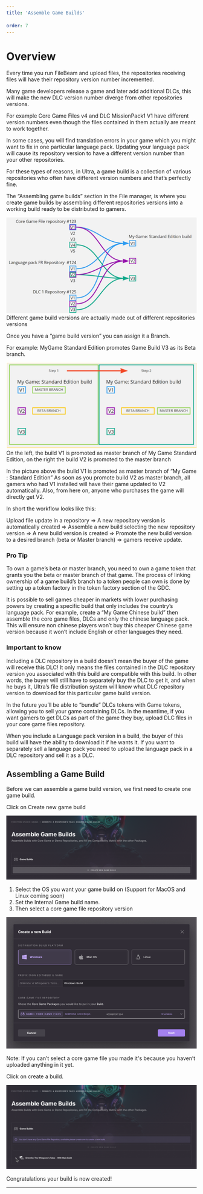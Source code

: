 ```yaml
---
title: 'Assemble Game Builds'

order: 7
---
```


# Overview

Every time you run FileBeam and upload files, the repositories receiving files will have their repository version number incremented.

Many game developers release a game and later add additional DLCs, this will make the new DLC version number diverge from other repositories versions.

For example Core Game Files v4 and DLC MissionPack1 V1 have different version numbers even though the files contained in them actually are meant to work together.

In some cases, you will find translation errors in your game which you might want to fix in one particular language pack. Updating your language pack will cause its repository version to have a different version number than your other repositories.

For these types of reasons, in Ultra, a game build is a collection of various repositories who often have different version numbers and that’s perfectly fine.

The “Assembling game builds” section in the File manager, is where you create game builds by assembling different repositories versions into a working build ready to be distributed to gamers.

![agb-1](/images/gdc/agb-1.png) Different game build versions are actually made out of different repositories versions

Once you have a “game build version” you can assign it a Branch.

For example: MyGame Standard Edition promotes Game Build V3 as its Beta branch.

![agb-2](/images/gdc/agb-2.png) On the left, the build V1 is promoted as master branch of My Game Standard Edition, on the right the build V2 is promoted to the master branch

In the picture above the build V1 is promoted as master branch of “My Game : Standard Edition” As soon as you promote build V2 as master branch, all gamers who had V1 installed will have their game updated to V2 automatically. Also, from here on, anyone who purchases the game will directly get V2.

In short the workflow looks like this:

Upload file update in a repository => A new repository version is automatically created => Assemble a new build selecting the new repository version => A new build version is created => Promote the new build version to a desired branch (beta or Master branch) => gamers receive update.

### Pro Tip

To own a game’s beta or master branch, you need to own a game token that grants you the beta or master branch of that game. The process of linking ownership of a game build’s branch to a token people can own is done by setting up a token factory in the token factory section of the GDC.

It is possible to sell games cheaper in markets with lower purchasing powers by creating a specific build that only includes the country’s language pack. For example, create a “My Game Chinese build” then assemble the core game files, DLCs and only the chinese language pack. This will ensure non chinese players won’t buy this cheaper Chinese game version because it won’t include English or other languages they need.

### Important to know

Including a DLC repository in a build doesn’t mean the buyer of the game will receive this DLC! It only means the files contained in the DLC repository version you associated with this build are compatible with this build. In other words, the buyer will still have to separately buy the DLC to get it, and when he buys it, Ultra’s file distribution system will know what DLC repository version to download for this particular game build version.

In the future you’ll be able to “bundle” DLCs tokens with Game tokens, allowing you to sell your game containing DLCs. In the meantime, if you want gamers to get DLCs as part of the game they buy, upload DLC files in your core game files repository.

When you include a Language pack version in a build, the buyer of this build will have the ability to download it if he wants it. If you want to separately sell a language pack you need to upload the language pack in a DLC repository and sell it as a DLC.

## Assembling a Game Build

Before we can assemble a game build version, we first need to create one game build.

Click on Create new game build

![agb-3](/images/gdc/agb-3.png)

1.  Select the OS you want your game build on (Support for MacOS and Linux coming soon)
2.  Set the Internal Game build name.
3.  Then select a core game file repository version

![agb-4](/images/gdc/agb-4.png)

Note: If you can’t select a core game file you made it's because you haven’t uploaded anything in it yet.

Click on create a build.

![agb-5](/images/gdc/agb-5.png)

Congratulations your build is now created!

---
